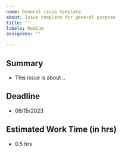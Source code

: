```yaml
---
name: General issue template
about: Issue template for general purpose
title: ''
labels: Medium
assignees: ''

---
```


## Summary
- This issue is about ..

## Deadline
- 09/15/2023

## Estimated Work Time (in hrs)
- 0.5 hrs
